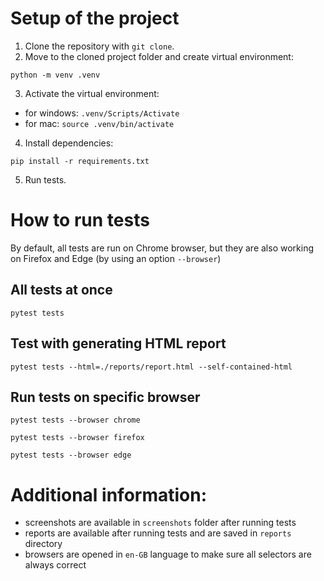 # Setup of the project

1. Clone the repository with `git clone`.
2. Move to the cloned project folder and create virtual environment: 

`python -m venv .venv`

3. Activate the virtual environment:
- for windows: `.venv/Scripts/Activate`
- for mac: `source .venv/bin/activate`
4. Install dependencies:

`pip install -r requirements.txt`

5. Run tests.

# How to run tests
By default, all tests are run on Chrome browser, but they are also working on Firefox and Edge (by using an option `--browser`)

## All tests at once
`pytest tests`

## Test with generating HTML report
`pytest tests --html=./reports/report.html --self-contained-html`

## Run tests on specific browser
`pytest tests --browser chrome`

`pytest tests --browser firefox`

`pytest tests --browser edge`

# Additional information:
- screenshots are available in `screenshots` folder after running tests
- reports are available after running tests and are saved in `reports` directory
- browsers are opened in `en-GB` language to make sure all selectors are always correct
